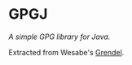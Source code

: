 GPGJ
====

*A simple GPG library for Java.*

Extracted from Wesabe's [Grendel](https://github.com/wesabe/grendel).
